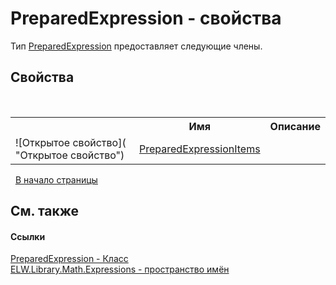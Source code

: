 # PreparedExpression - свойства
 

Тип <a href="T_ELW_Library_Math_Expressions_PreparedExpression">PreparedExpression</a> предоставляет следующие члены.


## Свойства
&nbsp;<table><tr><th></th><th>Имя</th><th>Описание</th></tr><tr><td>![Открытое свойство]( "Открытое свойство")</td><td><a href="P_ELW_Library_Math_Expressions_PreparedExpression_PreparedExpressionItems">PreparedExpressionItems</a></td><td /></tr></table>&nbsp;
<a href="#preparedexpression---свойства">В начало страницы</a>

## См. также


#### Ссылки
<a href="T_ELW_Library_Math_Expressions_PreparedExpression">PreparedExpression - Класс</a><br /><a href="N_ELW_Library_Math_Expressions">ELW.Library.Math.Expressions - пространство имён</a><br />